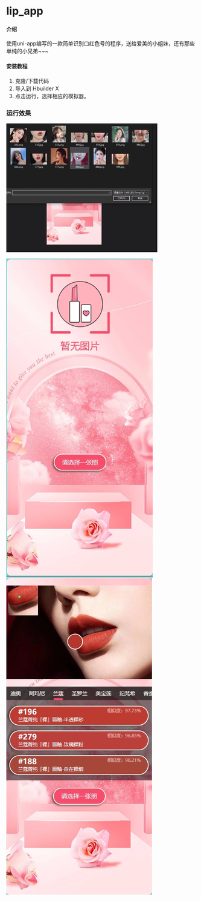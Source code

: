 # lip_app

#### 介绍
使用uni-app编写的一款简单识别口红色号的程序，送给爱美的小姐妹，还有那些单纯的小兄弟~~~

#### 安装教程

1.  克隆/下载代码
2.  导入到 Hbuilder X
3.  点击运行，选择相应的模拟器。

### 运行效果
![运行效果](static/image/14d9d755a617b099b38dc128512b7ef9%5B00_00_08--00_00_28%5D.gif)

![首页](static/image/123.png)
![识别结果](static/image/222.png)